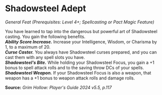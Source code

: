 # Shadowsteel Adept
*General Feat (Prerequisites: Level 4+; Spellcasting or Pact Magic Feature)*

You have learned to tap into the dangerous but powerful art of Shadowsteel casting. You gain the following benefits.  
***Ability Score Increase.*** Increase your Intelligence, Wisdom, or Charisma by 1, to a maximum of 20.  
***Curse Caster.*** You always have Shadowsteel curses prepared, and you can cast them with any spell slots you have.  
***Shadowsteel's Bite.*** While holding your Shadowsteel Focus, you gain a +1 bonus to spell attack rolls and to the saving throw DCs of your spells.  
***Shadowsteel Weapon.*** If your Shadowsteel Focus is also a weapon, that weapon has a +1 bonus to weapon attack rolls and damage rolls.

**Source:** *Grim Hollow: Player's Guide 2024 v5.5, p.117*